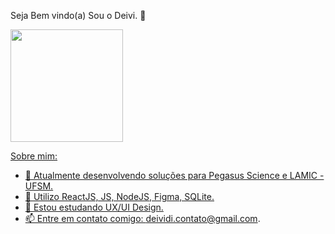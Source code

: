 Seja Bem vindo(a) Sou o Deivi. 👋

<div>
<a href="https://github.com/DeividiJaeger">
<img loading="lazy" height="180em" src="https://github-readme-stats.vercel.app/api/top-langs/?username=DeividiJaeger&layout=compact&langs_count=7&theme=dracula"/>
 
Sobre mim: 
- 🔭 Atualmente desenvolvendo soluções para Pegasus Science e LAMIC - UFSM.
- 🌱 Utilizo ReactJS, JS, NodeJS, Figma, SQLite.
- 📒 Estou estudando UX/UI Design.
- 📫 Entre em contato comigo: deividi.contato@gmail.com.
